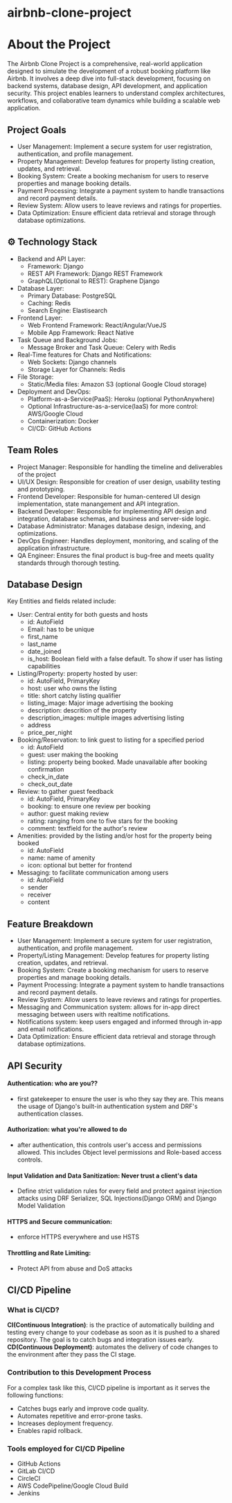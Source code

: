 # airbnb-clone-project
# About the Project
The Airbnb Clone Project is a comprehensive, real-world application designed to simulate the development of a robust booking platform like Airbnb. It involves a deep dive into full-stack development, focusing on backend systems, database design, API development, and application security. This project enables learners to understand complex architectures, workflows, and collaborative team dynamics while building a scalable web application.

## Project Goals
- User Management: Implement a secure system for user registration, authentication, and profile management.
- Property Management: Develop features for property listing creation, updates, and retrieval.
- Booking System: Create a booking mechanism for users to reserve properties and manage booking details.
- Payment Processing: Integrate a payment system to handle transactions and record payment details.
- Review System: Allow users to leave reviews and ratings for properties.
- Data Optimization: Ensure efficient data retrieval and storage through database optimizations.

## ⚙️ Technology Stack
- Backend and API Layer:
  - Framework: Django
  - REST API Framework: Django REST Framework
  - GraphQL(Optional to REST): Graphene Django
- Database Layer:
  - Primary Database: PostgreSQL
  - Caching: Redis
  - Search Engine: Elastisearch
- Frontend Layer:
  - Web Frontend Framework: React/Angular/VueJS
  - Mobile App Framework: React Native
- Task Queue and Background Jobs:
  - Message Broker and Task Queue: Celery with Redis
- Real-Time features for Chats and Notifications:
  - Web Sockets: Django channels
  - Storage Layer for Channels: Redis
- File Storage:
  - Static/Media files: Amazon S3 (optional Google Cloud storage)
- Deployment and DevOps:
  - Platform-as-a-Service(PaaS): Heroku (optional PythonAnywhere)
  - Optional Infrastructure-as-a-service(IaaS) for more control: AWS/Google Cloud
  - Containerization: Docker
  - CI/CD: GitHub Actions

## Team Roles
- Project Manager: Responsible for handling the timeline and deliverables of the project
- UI/UX Design: Responsible for creation of user design, usability testing and prototyping.
- Frontend Developer: Responsible for human-centered UI design implementation, state manangement and API integration.
- Backend Developer: Responsible for implementing API design and integration, database schemas, and business and server-side logic.
- Database Administrator: Manages database design, indexing, and optimizations.
- DevOps Engineer: Handles deployment, monitoring, and scaling of the application infrastructure.
- QA Engineer: Ensures the final product is bug-free and meets quality standards through thorough testing.

## Database Design
Key Entities and fields related include:
- User: Central entity for both guests and hosts
  - id: AutoField
  - Email: has to be unique
  - first_name
  - last_name
  - date_joined
  - is_host: Boolean field with a false default. To show if user has listing capabilities
- Listing/Property: property hosted by user:
  - id: AutoField, PrimaryKey
  - host: user who owns the listing
  - title: short catchy listing qualifier
  - listing_image: Major image advertising the booking
  - description: descrition of the property
  - description_images: multiple images advertising listing
  - address
  - price_per_night
- Booking/Reservation: to link guest to listing for a specified period
  - id: AutoField
  - guest: user making the booking
  - listing: property being booked. Made unavailable after booking confirmation
  - check_in_date
  - check_out_date
- Review: to gather guest feedback
  - id: AutoField, PrimaryKey
  - booking: to ensure one review per booking
  - author: guest making review
  - rating: ranging from one to five stars for the booking
  - comment: textfield for the author's review
- Amenities: provided by the listing and/or host for the property being booked
  - id: AutoField
  - name: name of amenity
  - icon: optional but better for frontend
- Messaging: to facilitate communication among users
  - id: AutoField
  - sender
  - receiver
  - content

## Feature Breakdown
- User Management: Implement a secure system for user registration, authentication, and profile management.
- Property/Listing Management: Develop features for property listing creation, updates, and retrieval.
- Booking System: Create a booking mechanism for users to reserve properties and manage booking details.
- Payment Processing: Integrate a payment system to handle transactions and record payment details.
- Review System: Allow users to leave reviews and ratings for properties.
- Messaging and Communication system: allows for in-app direct messaging between users with realtime notifications.
- Notifications system: keep users engaged and informed through in-app and email notifications.
- Data Optimization: Ensure efficient data retrieval and storage through database optimizations.

## API Security
#### Authentication: who are you??
- first gatekeeper to ensure the user is who they say they are. This means the usage of Django's built-in authentication system and DRF's authentication classes.
#### Authorization: what you're allowed to do
- after authentication, this controls user's access and permissions allowed. This includes Object level permissions and Role-based access controls.
#### Input Validation and Data Sanitization: Never trust a client's data
- Define strict validation rules for every field and protect against injection attacks using DRF Serializer, SQL Injections(Django ORM) and Django Model Validation
#### HTTPS and Secure communication:
- enforce HTTPS everywhere and use HSTS
#### Throttling and Rate Limiting:
- Protect API from abuse and DoS attacks

## CI/CD Pipeline
### What is CI/CD?
**CI(Continuous Integration)**: is the practice of automatically building and testing every change to your codebase as soon as it is pushed to a shared repository. The goal is to catch bugs and integration issues early.
**CD(Continuous Deployment)**: automates the delivery of code changes to the environment after they pass the CI stage.
### Contribution to this Development Process
For a complex task like this, CI/CD pipeline is important as it serves the following functions:
- Catches bugs early and improve code quality.
- Automates repetitive and error-prone tasks.
- Increases deployment frequency.
- Enables rapid rollback.
### Tools employed for CI/CD Pipeline
- GitHub Actions
- GitLab CI/CD
- CircleCI
- AWS CodePipeline/Google Cloud Build
- Jenkins

